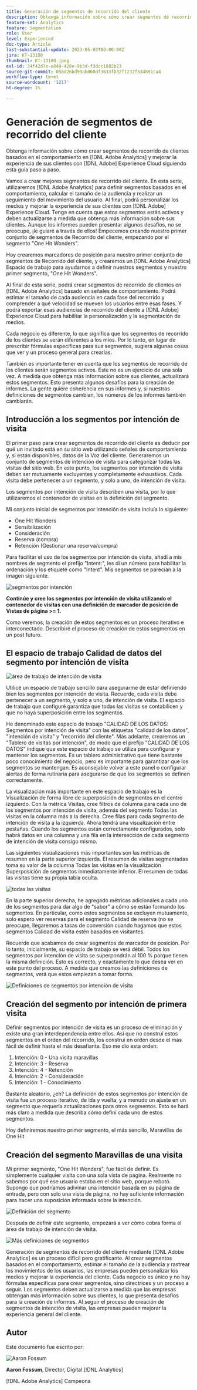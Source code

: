 ```yaml
---
title: Generación de segmentos de recorrido del cliente
description: Obtenga información sobre cómo crear segmentos de recorrido de clientes basados en el comportamiento en [!DNL Adobe Analytics] y mejorar la experiencia de sus clientes con [!DNL Adobe] Experience Cloud siguiendo esta guía paso a paso.
feature-set: Analytics
feature: Segmentation
role: User
level: Experienced
doc-type: Article
last-substantial-update: 2023-05-02T00:00:00Z
jira: KT-13180
thumbnail: KT-13180.jpeg
exl-id: 34f42d7e-e849-420e-9b3d-f3dcc1882b23
source-git-commit: 058d26bd99ab060df3633fb32f1232f534881ca4
workflow-type: tm+mt
source-wordcount: '1217'
ht-degree: 1%

---
```


# Generación de segmentos de recorrido del cliente

Obtenga información sobre cómo crear segmentos de recorrido de clientes basados en el comportamiento en [!DNL Adobe Analytics] y mejorar la experiencia de sus clientes con [!DNL Adobe] Experience Cloud siguiendo esta guía paso a paso.

Vamos a crear mejores segmentos de recorrido del cliente. En esta serie, utilizaremos [!DNL Adobe Analytics] para definir segmentos basados en el comportamiento, calcular el tamaño de la audiencia y realizar un seguimiento del movimiento del usuario. Al final, podrá personalizar los medios y mejorar la experiencia de sus clientes con [!DNL Adobe] Experience Cloud. Tenga en cuenta que estos segmentos están activos y deben actualizarse a medida que obtenga más información sobre sus clientes. Aunque los informes pueden presentar algunos desafíos, no se preocupe, ¡le guiaré a través de ellos! Empecemos creando nuestro primer conjunto de segmentos de Recorrido del cliente, empezando por el segmento &quot;One Hit Wonders&quot;.

Hoy crearemos marcadores de posición para nuestro primer conjunto de segmentos de Recorrido del cliente, y crearemos un [!DNL Adobe Analytics] Espacio de trabajo para ayudarnos a definir nuestros segmentos y nuestro primer segmento, &quot;One Hit Wonders&quot;.

Al final de esta serie, podrá crear segmentos de recorrido de clientes en [!DNL Adobe Analytics] basado en señales de comportamiento. Podrá estimar el tamaño de cada audiencia en cada fase del recorrido y comprender a qué velocidad se mueven los usuarios entre esas fases. Y podrá exportar esas audiencias de recorrido del cliente a [!DNL Adobe] Experience Cloud para habilitar la personalización y la segmentación de medios.

Cada negocio es diferente, lo que significa que los segmentos de recorrido de los clientes se verán diferentes a los míos. Por lo tanto, en lugar de prescribir fórmulas específicas para sus segmentos, sugiera algunas cosas que ver y un proceso general para crearlas.

También es importante tener en cuenta que los segmentos de recorrido de los clientes serán segmentos activos. Este no es un ejercicio de una sola vez. A medida que obtenga más información sobre sus clientes, actualizará estos segmentos. Esto presenta algunos desafíos para la creación de informes. La gente quiere coherencia en sus informes y, si nuestras definiciones de segmentos cambian, los números de los informes también cambiarán.

## Introducción a los segmentos por intención de visita

El primer paso para crear segmentos de recorrido del cliente es deducir por qué un invitado está en su sitio web utilizando señales de comportamiento y, si están disponibles, datos de la Voz del cliente. Generaremos un conjunto de segmentos de intención de visita para categorizar todas las visitas del sitio web. En este punto, los segmentos por intención de visita deben ser mutuamente excluyentes y completamente exhaustivos. Cada visita debe pertenecer a un segmento, y solo a uno, de intención de visita.

Los segmentos por intención de visita describen una visita, por lo que utilizaremos el contenedor de visitas en la definición del segmento.

Mi conjunto inicial de segmentos por intención de visita incluía lo siguiente:

* One Hit Wonders
* Sensibilización
* Consideración
* Reserva (compra)
* Retención (Gestionar una reserva/compra)

Para facilitar el uso de los segmentos por intención de visita, añadí a mis nombres de segmento el prefijo &quot;Intent:&quot;, les di un número para habilitar la ordenación y los etiqueté como &quot;Intent&quot;. Mis segmentos se parecían a la imagen siguiente.

![segmentos por intención](assets/intent-segments.png)

**Continúe y cree los segmentos por intención de visita utilizando el contenedor de visitas con una definición de marcador de posición de Vistas de página >= 1.**

Como veremos, la creación de estos segmentos es un proceso iterativo e interconectado. Describiré el proceso de creación de estos segmentos en un post futuro.

## El espacio de trabajo Calidad de datos del segmento por intención de visita

![área de trabajo de intención de visita](assets/visit-intent-workspace.png)

Utilicé un espacio de trabajo sencillo para asegurarme de estar definiendo bien los segmentos por intención de visita. Recuerde, cada visita debe pertenecer a un segmento, y solo a uno, de intención de visita. El espacio de trabajo que configuré garantiza que todas las visitas se contabilicen y que no haya superposición entre los segmentos.

He denominado este espacio de trabajo &quot;CALIDAD DE LOS DATOS: Segmentos por intención de visita&quot; con las etiquetas &quot;calidad de los datos&quot;, &quot;intención de visita&quot; y &quot;recorrido del cliente&quot;. Más adelante, crearemos un &quot;Tablero de visitas por intención&quot;, de modo que el prefijo &quot;CALIDAD DE LOS DATOS&quot; indique que este espacio de trabajo se utiliza para configurar y mantener los segmentos. Es un tablero administrativo que tiene bastante poco conocimiento del negocio, pero es importante para garantizar que los segmentos se mantengan. Es aconsejable volver a este panel o configurar alertas de forma rutinaria para asegurarse de que los segmentos se definen correctamente.

La visualización más importante en este espacio de trabajo es la Visualización de forma libre de superposición de segmentos en el centro izquierdo. Con la métrica Visitas, cree filtros de columna para cada uno de los segmentos por intención de visita, además del segmento Todas las visitas en la columna más a la derecha. Cree filas para cada segmento de intención de visita a la izquierda. Ahora tendrá una visualización entre pestañas. Cuando los segmentos están correctamente configurados, solo habrá datos en una columna y una fila en la intersección de cada segmento de intención de visita consigo mismo.

Las siguientes visualizaciones más importantes son las métricas de resumen en la parte superior izquierda. El resumen de visitas segmentadas toma su valor de la columna Todas las visitas en la visualización Superposición de segmentos inmediatamente inferior. El resumen de todas las visitas tiene su propia tabla oculta.

![todas las visitas](assets/all-visits.png)

En la parte superior derecha, he agregado métricas adicionales a cada uno de los segmentos para dar algo de &quot;sabor&quot; a cómo se están formando los segmentos. En particular, como estos segmentos se excluyen mutuamente, solo espero ver reservas para el segmento Calidad de reserva (no se preocupe, llegaremos a tasas de conversión cuando hagamos que estos segmentos Calidad de visita estén basados en visitantes.

Recuerde que acabamos de crear segmentos de marcador de posición. Por lo tanto, inicialmente, su espacio de trabajo se verá débil. Todos los segmentos por intención de visita se superpondrán al 100 % porque tienen la misma definición. Esto es correcto, y exactamente lo que desea ver en este punto del proceso. A medida que creamos las definiciones de segmentos, verá que estos empiezan a tomar forma.

![Definiciones de segmentos por intención de visita](assets/visit-intent-segment-defs.png)

## Creación del segmento por intención de primera visita

Definir segmentos por intención de visita es un proceso de eliminación y existe una gran interdependencia entre ellos. Así que no construí estos segmentos en el orden del recorrido, los construí en orden desde el más fácil de definir hasta el más desafiante. Eso me dio esta orden:

1. Intención: 0 - Una visita maravillas
1. Intención: 3 - Reserva
1. Intención: 4 - Retención
1. Intención: 2 - Consideración
1. Intención: 1 - Conocimiento

Bastante aleatorio, ¿eh? La definición de estos segmentos por intención de visita fue un proceso iterativo, de ida y vuelta, y a menudo un ajuste en un segmento que requería actualizaciones para otros segmentos. Esto se hará más claro a medida que describa cómo definí cada uno de estos segmentos.

Hoy definiremos nuestro primer segmento, el más sencillo, Maravillas de One Hit

## Creación del segmento Maravillas de una visita

Mi primer segmento, &quot;One Hit Wonders&quot;, fue fácil de definir. Es simplemente cualquier visita con una sola vista de página. Realmente no sabemos por qué ese usuario estaba en el sitio web, porque rebotó. Supongo que podríamos adivinar una intención basada en su página de entrada, pero con solo una vista de página, no hay suficiente información para hacer una suposición informada sobre la intención.

![Definición del segmento](assets/segment-def.png)

Después de definir este segmento, empezará a ver cómo cobra forma el área de trabajo de intención de visita.

![Más definiciones de segmentos](assets/more-segment-defs.png)

Generación de segmentos de recorrido del cliente mediante [!DNL Adobe Analytics] es un proceso difícil pero gratificante. Al crear segmentos basados en el comportamiento, estimar el tamaño de la audiencia y rastrear los movimientos de los usuarios, las empresas pueden personalizar los medios y mejorar la experiencia del cliente. Cada negocio es único y no hay fórmulas específicas para crear segmentos, sino directrices y un proceso a seguir. Los segmentos deben actualizarse a medida que las empresas obtengan más información sobre sus clientes, lo que presenta desafíos para la creación de informes. Al seguir el proceso de creación de segmentos de intención de visita, las empresas pueden mejorar la experiencia general del cliente.

## Autor

Este documento fue escrito por:

![Aaron Fossum](assets/aaron-headshot.png)

**Aaron Fossum**, Director, Digital [!DNL Analytics]

[!DNL Adobe Analytics] Campeona
